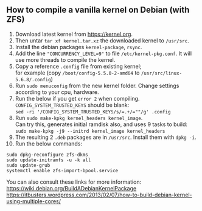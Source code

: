 ## How to compile a vanilla kernel on Debian (with ZFS)

1. Download latest kernel from https://kernel.org.
2. Then untar `tar xf kernel.tar.xz` the downloaded kernel to `/usr/src`.
3. Install the debian packages `kernel-package`, `rsync`.
4. Add the line `"CONCURRENCY_LEVEL=9"` to file `/etc/kernel-pkg.conf`. It will use more threads to compile the kernel.
5. Copy a reference `.config` file from existing kernel;  
for example (copy `/boot/config-5.5.0-2-amd64` to `/usr/src/linux-5.6.8/.config`)
6. Run `sudo menuconfig` from the new kernel folder. Change settings according to your cpu, hardware.
7. Run the below if you get `error 2` when compiling. `CONFIG_SYSTEM_TRUSTED_KEYS` should be blank:  
`sed -ri '/CONFIG_SYSTEM_TRUSTED_KEYS/s/=.+/=""/g' .config`
8. Run `sudo make-kpkg kernel_headers kernel_image`.  
Can try this, generates initial ramdisk also, and uses 9 tasks to build:  
`sudo make-kpkg -j9 --initrd kernel_image kernel_headers`
9. The resulting 2 `.deb` packages are in `/usr/src`. Install them with `dpkg -i`.
10. Run the below commands:  
```
sudo dpkg-reconfigure zfs-dkms
sudo update-initramfs -u -k all
sudo update-grub
systemctl enable zfs-import-bpool.service
```
You can also consult these links for more information:  
<https://wiki.debian.org/BuildADebianKernelPackage>  
https://itbusters.wordpress.com/2013/02/07/how-to-build-debian-kernel-using-multiple-cores/

